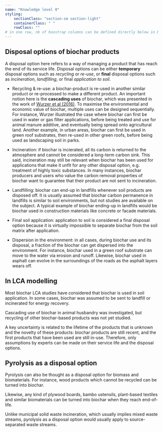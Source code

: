 ```yaml
---
name: "Knowledge level 0"
styling:
    sectionClass: "section-sm section-light"
    containerClass: " "
    rowClass: ""
# in one row, nb of boostrap columns can be defined directly below in HTML
---
```


<div class="col-md-7">

## Disposal options of biochar products

A disposal option here refers to a way of managing a product that has reach the end of its service life. Disposal options can be either **temporary** disposal options such as *recycling* or *re-use*, or **final** disposal options such as *incineration*, *landfilling*, or final *application to soil*.

- Recycling & re-use: a biochar-product is re-used in another similar product or re-processed to make a different product. An important notion here is the **cascading uses** of biochar, which was presented in the work of [Wurzer et al (2016)](https://scholar.google.com/citations?view_op=view_citation&hl=en&user=-QeaMPgAAAAJ&citation_for_view=-QeaMPgAAAAJ:d1gkVwhDpl0C). To maximise the environmental and economic value of biochar, multiple uses can be designed sequentially. For instance, Wurzer illustrated the case where biochar can first be used in water or gas filter applications, before being treated and use for animal manure additive, and eventually being spread onto agricultural land. Another example, in urban areas, biochar can first be used in green roof substrates, then re-used in other green roofs, before being used as landscaping soil in parks. 

- Incineration: if biochar is incierated, all its carbon is returned to the atmosphere and cannot be considered a long-term carbon sink. This said, incineration may still be relevant when biochar has been used for applications that make it unfit for any other disposal option, e.g. treatment of highly toxic substances. In many instances, biochar producers and users who value the carbon removal properties of biochar want to guarantee that their product are not sent to incineration.

- Landfilling: biochar can end-up in landfills whenever soil products are disposed off. It is usually assumed that biochar carbon permanence in landfills is similar to soil environments, but not studies are available on the subject. A typical example of biochar ending-up in landfills would be biochar used in construction materials like concrete or facade materials.

- Final soil application: application to soil is considered a final disposal option because it is virtually impossible to separate biochar from the soil matrix after application. 

- Dispersion in the environment: in all cases, during biochar use and its disposal, a fraction of the biochar can get dispersed into the environment. For instance, biochar used in a green roof substrate can move to the water via erosion and runoff. Likewise, biochar used in asphalt can evolve in the surroundings of the roads as the asphalt layers wears off.


</div>

<div class="col-md-5">

## In LCA modelling

Most biochar LCA studies have considered that biochar is used in soil application. In some cases, biochar was assumed to be sent to landfill or incinerated for energy recovery. 

Cascading use of biochar in animal husbandry was investigated, but recycling of other biochar-based products was not yet studied. 

A key uncertainty is related to the lifetime of the products that is unknown and the novelty of these products: biochar products are still recent, and the first products that have been used are still in-use. Therefore, only assumptions by experts can be made on their service life and the disposal options.


## Pyrolysis as a disposal option

Pyrolysis can also be thought as a disposal option for biomass and biomaterials. For instance, wood products which cannot be recycled can be turned into biochar.

Likewise, any kind of plywood boards, bambo ustensils, plant-based textiles and similar biomaterials can be turned into biochar when they reach end-of-life.

Unlike municipal solid waste incineration, which usually implies mixed waste streams, pyrolysis as a disposal option would usually apply to source-separated waste streams.

</div>
